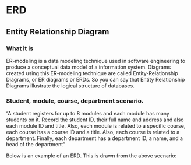 # ERD

## Entity Relationship Diagram
### What it is
ER-modeling is a data modeling technique used in software engineering to produce a conceptual data model of a information system. Diagrams created using this ER-modeling technique are called Entity-Relationship Diagrams, or ER diagrams or ERDs. So you can say that Entity Relationship Diagrams illustrate the logical structure of databases.

### Student, module, course, department scenario.
 
“A student registers for up to 8 modules and each module has many
students on it. Record the student ID, their full name and address and also
each module ID and title. Also, each module is related to a specific course,
each course has a course ID and a title. Also, each course is related to a
department. Finally, each department has a department ID, a name, and a
head of the department” 

Below is an example of an ERD. This is drawn from the above scenario:

![]()



 
